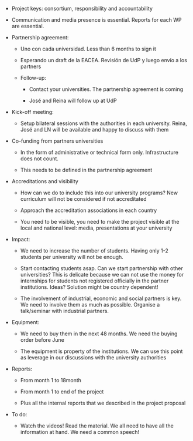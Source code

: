 * Project keys: consortium, responsibility and accountability

* Communication and media presence is essential. Reports for each WP are essential.

* Partnership agreement:

  * Uno con cada universidad. Less than 6 months to sign it

  * Esperando un draft de la EACEA. Revisión de UdP y luego envío a los partners

  * Follow-up:

    * Contact your universities. The partnership agreement is coming

     * José and Reina will follow up at UdP

* Kick-off meeting:

  * Setup bilateral sessions with the authorities in each university. Reina, José and LN will be available and happy to discuss with them

* Co-funding from partners universities

  * In the form of administrative or technical form only. Infrastructure does not count.

  * This needs to be defined in the partnership agreement

* Accreditations and visibility

  * How can we do to include this into our university programs?  New curriculum will not be considered if not accreditated 

  * Approach the accreditation associations in each country

  * You need to be visible, you need to make the project visible at the local and national level: media, presentations at your university

* Impact:

  * We need to increase the number of students. Having only 1-2 students per university will not be enough. 

  * Start contacting students asap. Can we start partnership with other universities? This is delicate because we can not use the money for internships for students not registered officially in the partner institutions. Ideas? Solution might be country dependent!

  * The involvement of industrial, economic and social partners is key. We need to involve them as much as possible. Organise a talk/seminar with industrial partners. 

* Equipment:

  * We need to buy them in the next 48 months. We need the buying order before June

  * The equipment is property of the institutions. We can use this point as leverage in our discussions with the university authorities 

* Reports:

  * From month 1 to 18month

  * From month 1 to end of the project

  * Plus all the internal reports that we described in the project proposal
  
* To do:
  * Watch the videos! Read the material. We all need to have all the information at hand. We need a common speech! 



